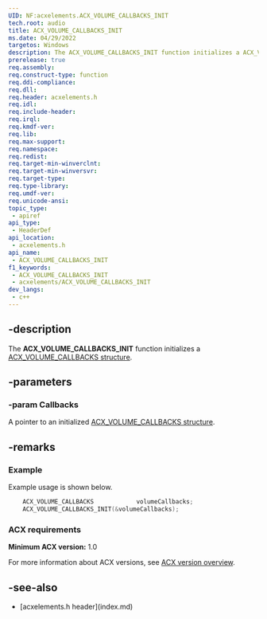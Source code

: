 ```yaml
---
UID: NF:acxelements.ACX_VOLUME_CALLBACKS_INIT
tech.root: audio 
title: ACX_VOLUME_CALLBACKS_INIT
ms.date: 04/29/2022
targetos: Windows
description: The ACX_VOLUME_CALLBACKS_INIT function initializes a ACX_VOLUME_CALLBACKS structure.
prerelease: true
req.assembly: 
req.construct-type: function
req.ddi-compliance: 
req.dll: 
req.header: acxelements.h
req.idl: 
req.include-header: 
req.irql: 
req.kmdf-ver: 
req.lib: 
req.max-support: 
req.namespace: 
req.redist: 
req.target-min-winverclnt: 
req.target-min-winversvr: 
req.target-type: 
req.type-library: 
req.umdf-ver: 
req.unicode-ansi: 
topic_type:
 - apiref
api_type:
 - HeaderDef
api_location:
 - acxelements.h
api_name:
 - ACX_VOLUME_CALLBACKS_INIT
f1_keywords:
 - ACX_VOLUME_CALLBACKS_INIT
 - acxelements/ACX_VOLUME_CALLBACKS_INIT
dev_langs:
 - c++
---
```


## -description

The **ACX_VOLUME_CALLBACKS_INIT** function initializes a [ACX_VOLUME_CALLBACKS structure](ns-acxelements-acx_volume_callbacks.md).

## -parameters

### -param Callbacks

A pointer to an initialized [ACX_VOLUME_CALLBACKS structure](ns-acxelements-acx_volume_callbacks.md).

## -remarks

### Example

Example usage is shown below.

```cpp
    ACX_VOLUME_CALLBACKS            volumeCallbacks;
    ACX_VOLUME_CALLBACKS_INIT(&volumeCallbacks);
```

### ACX requirements

**Minimum ACX version:** 1.0

For more information about ACX versions, see [ACX version overview](/windows-hardware/drivers/audio/acx-version-overview).

## -see-also

- [acxelements.h header\]\(index.md\)

